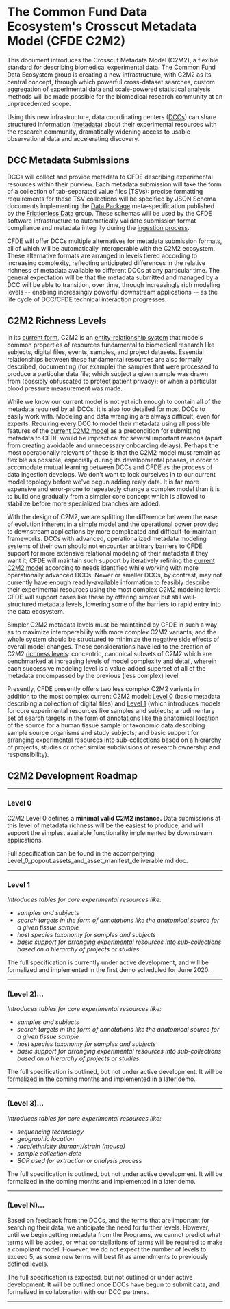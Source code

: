 # The Common Fund Data Ecosystem's Crosscut Metadata Model (CFDE C2M2)

This document introduces the Crosscut Metadata Model (C2M2),
a flexible standard for describing biomedical experimental
data. The Common Fund Data Ecosystem group is creating a new
infrastructure, with C2M2 as its central concept, through
which powerful cross-dataset searches, custom aggregation
of experimental data and scale-powered statistical analysis
methods will be made possible for the biomedical research
community at an unprecedented scope.

Using this new infrastructure, data coordinating centers
([DCCs](../draft-CFDE_glossary/glossary.md#DCCs)) can
share structured information ([metadata](../draft-CFDE_glossary/glossary.md#metadata))
about their experimental resources with the research
community, dramatically widening access to usable
observational data and accelerating discovery.

## DCC Metadata Submissions

DCCs will collect and provide metadata to CFDE describing
experimental resources within their purview. Each metadata
submission will take the form of a collection of tab-separated value
files (TSVs): precise formatting requirements for these TSV
collections will be specified by JSON Schema documents
implementing the [Data Package](http://frictionlessdata.io/docs/data-package/)
meta-specification published by the [Frictionless Data](http://frictionlessdata.io/)
group. These schemas will be used by the CFDE software
infrastructure to automatically validate submission format compliance
and metadata integrity during the [ingestion process](../draft-CFDE_glossary/glossary.md#DCC-data-ingestion-process).

CFDE will offer DCCs multiple alternatives for metadata submission
formats, all of which will be automatically interoperable with the
C2M2 ecosystem. These alternative formats are arranged in
levels tiered according to increasing complexity, reflecting
anticipated differences in the relative richness of metadata
available to different DCCs at any particular time. The general
expectation will be that the metadata submitted and managed by a
DCC will be able to transition, over time, through
increasingly rich modeling levels -- enabling increasingly powerful downstream
applications -- as the life cycle of DCC/CFDE technical interaction
progresses.

## C2M2 Richness Levels

In its [current form](../draft-C2M2_ER_diagrams/full-C2M2-ER-model.png),
C2M2 is an [entity-relationship system](../draft-CFDE_glossary/glossary.md#entity-relationship-model)
that models common properties of resources fundamental
to biomedical research like subjects, digital files,
events, samples, and project datasets. Essential
relationships between these fundamental resources are also formally described,
documenting (for example) the samples that were processed
to produce a particular data file; which subject a given sample was
drawn from (possibly obfuscated to protect patient privacy); or when
a particular blood pressure measurement was made.

While we know our current model is not yet rich enough to contain
all of the metadata required by all DCCs, it is also too detailed 
for most DCCs to easily work with. Modeling and data wrangling are always difficult, even for
experts. Requiring every DCC to model their metadata using
all possible features of the [current C2M2 model](../draft-C2M2_ER_diagrams/full-C2M2-ER-model.png)
as a precondition for submitting metadata to CFDE would
be impractical for several important reasons (apart from
creating avoidable and unnecessary onboarding delays).
Perhaps the most operationally relevant of these is that
the C2M2 model must remain as flexible as possible, especially
during its developmental phases, in order to accomodate mutual learning
between DCCs and CFDE as the process of data ingestion
develops. We don't want to lock ourselves in to our current
model topology before we've begun adding realy data. 
It is far more expensive and error-prone to
repeatedly change a complex model than it is to build
one gradually from a simpler core concept which is allowed
to stabilize before more specialized branches are added.

With the design of C2M2, we are splitting the difference
between the ease of evolution inherent in a simple model and
the operational power provided to downstream applications by more
complicated and difficult-to-maintain frameworks.
DCCs with advanced, operationalized metadata modeling
systems of their own should not encounter arbitrary
barriers to CFDE support for more extensive relational
modeling of their metadata if they want it; CFDE will
maintain such support by iteratively refining the
[current C2M2 model](../draft-C2M2_ER_diagrams/full-C2M2-ER-model.png)
according to needs identified while working with
more operationally advanced DCCs. Newer or smaller DCCs, by contrast, may
not currently have enough readily-available information
to feasibly describe their experimental resources using the
most complex C2M2 modeling level: CFDE will support
cases like these by offering simpler but still well-structured
metadata levels, lowering some of the barriers to rapid
entry into the data ecosystem.

Simpler C2M2 metadata levels must be maintained by
CFDE in such a way as to maximize interoperability with
more complex C2M2 variants, and the whole system should be
structured to minimize the negative side effects of overall model
changes. These considerations have led to the
creation of C2M2 [richness levels](../draft-CFDE_glossary/glossary.md#richness-levels):
concentric, canonical subsets of C2M2 which are benchmarked at
increasing levels of model complexity and detail, wherein each successive
modeling level is a value-added superset of all of the metadata
encompassed by the previous (less complex) level.

Presently, CFDE presently offers two less complex C2M2 variants
in addition to the most complex current C2M2 model:
[Level 0](#level-0) (basic metadata describing a collection of digital files) and
[Level 1](#level-1) (which introduces models for core experimental
resources like samples and subjects; a rudimentary set of search targets
in the form of annotations like the anatomical location of
the source for a human tissue sample or taxonomic data describing
sample source organisms and study subjects; and basic support for arranging
experimental resources into sub-collections based on a
hierarchy of projects, studies or other similar subdivisions
of research ownership and responsibility).


## C2M2 Development Roadmap

---

### Level 0

C2M2 Level 0 defines a **minimal valid C2M2 instance.** Data submissions
at this level of metadata richness will be the easiest to produce, and will
support the simplest available functionality implemented by
downstream applications.

Full specification can be found in the accompanying Level_0_popout.assets_and_asset_manifest_deliverable.md doc.

---

### Level 1

_Introduces tables for core experimental resources like:_
* _samples and subjects_
* _search targets in the form of annotations like the anatomical source for a given tissue sample_
* _host species taxonomy for samples and subjects_
* _basic support for arranging experimental resources into sub-collections based on a hierarchy of projects or studies_

The full specification is currently under active development, and will be formalized and implemented in the first demo scheduled for June 2020.

---

### (Level 2)...

_Introduces tables for core experimental resources like:_
* _samples and subjects_
* _search targets in the form of annotations like the anatomical source for a given tissue sample_
* _host species taxonomy for samples and subjects_
* _basic support for arranging experimental resources into sub-collections based on a hierarchy of projects or studies_

The full specification is outlined, but not under active development. It will be formalized in the coming months and implemented in a later demo.


---

### (Level 3)...

_Introduces tables for core experimental resources like:_
* _sequencing technology_				
* _geographic location_		
* _race/ethnicity (human)/strain (mouse)_			
* _sample collection date_	
* _SOP used for extraction or analysis process_


The full specification is outlined, but not under active development. It will be formalized in the coming months and implemented in a later demo.

---

### (Level N)...

Based on feedback from the DCCs, and the terms that are important for searching their data, we anticipate the
need for further levels. However, until we begin getting metadata from the Programs, we cannot predict
what terms will be added, or what constellations of terms will be required to make a compliant model. However, 
we do not expect the number of levels to exceed 5, as some new terms will best fit as amendments to previously defined levels.

The full specification is expected, but not outlined or under active development. It will be outlined once DCCs have begun to submit data, and formalized in collaboration with our DCC partners.

---


